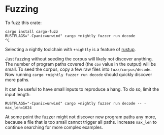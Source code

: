# Fuzzing

To fuzz this crate:

    cargo install cargo-fuzz
    RUSTFLAGS="-Cpanic=unwind" cargo +nightly fuzzer run decode
    ^C

Selecting a nightly toolchain with `+nightly` is a feature of
[rustup](https://rustup.rs/).

Just fuzzing without seeding the corpus will likely not discover anything. The
number of program paths covered (the `cov` value in the output) will be small.
To seed the corpus, copy a few raw files into `fuzz/corpus/decode`. Now running
`cargo +nightly fuzzer run decode` should quickly discover more paths.

It can be useful to have small inputs to reproduce a hang. To do so, limit the
input length:

    RUSTFLAGS="-Cpanic=unwind" cargo +nightly fuzzer run decode -- -max_len=1024

At some point the fuzzer might not discover new program paths any more, because
a file that is too small cannot trigger all paths. Increase `max_len` to
continue searching for more complex examples.
